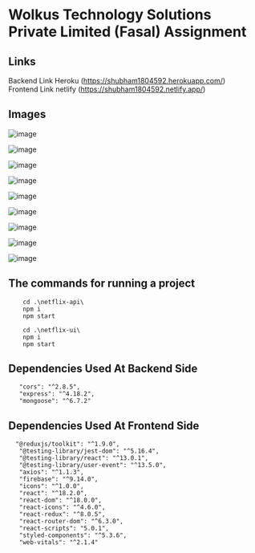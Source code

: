 # Wolkus Technology Solutions Private Limited (Fasal) Assignment

## Links
Backend Link Heroku (https://shubham1804592.herokuapp.com/)
<br/>
Frontend Link netlify (https://shubham1804592.netlify.app/)

## Images
![image](https://user-images.githubusercontent.com/56603941/203507324-9a416c5e-166b-4bff-b111-a4e77dbabf39.png)

![image](https://user-images.githubusercontent.com/56603941/203507487-ad882b65-fd92-4a4f-97f0-7782e0ff68c9.png)

![image](https://user-images.githubusercontent.com/56603941/203507679-98ccf96a-ef16-4dc2-bfac-4a5bc92d878d.png)

![image](https://user-images.githubusercontent.com/56603941/203507774-eb9261ad-9f41-4a43-8a3f-a3ccb2c355fb.png)

![image](https://user-images.githubusercontent.com/56603941/203507888-63267f82-8053-447c-b3c3-dbe92b6981cf.png)

![image](https://user-images.githubusercontent.com/56603941/203507983-7f7dabac-6707-455a-8d14-4f98a606dce8.png)

![image](https://user-images.githubusercontent.com/56603941/203508059-e4fb6c14-7f79-429f-bc68-7c47b7a5b183.png)

![image](https://user-images.githubusercontent.com/56603941/203508154-9247c472-2b0a-4408-b0cc-37bbb47cee6b.png)

![image](https://user-images.githubusercontent.com/56603941/203508286-5d48db7e-adca-4481-8946-943ac2a41728.png)

## The commands for running a project
```shell
    cd .\netflix-api\
    npm i
    npm start
    
    cd .\netflix-ui\ 
    npm i
    npm start
   ```
   
   ## Dependencies Used At Backend Side
 ```shell
    "cors": "^2.8.5",
    "express": "^4.18.2",
    "mongoose": "^6.7.2"
   ```
   
   ## Dependencies Used At Frontend Side
 ```shell
   "@reduxjs/toolkit": "^1.9.0",
    "@testing-library/jest-dom": "^5.16.4",
    "@testing-library/react": "^13.0.1",
    "@testing-library/user-event": "^13.5.0",
    "axios": "^1.1.3",
    "firebase": "^9.14.0",
    "icons": "^1.0.0",
    "react": "^18.2.0",
    "react-dom": "^18.0.0",
    "react-icons": "^4.6.0",
    "react-redux": "^8.0.5",
    "react-router-dom": "^6.3.0",
    "react-scripts": "5.0.1",
    "styled-components": "^5.3.6",
    "web-vitals": "^2.1.4"
   ```
